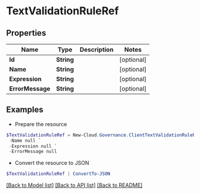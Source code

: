 # TextValidationRuleRef
## Properties

Name | Type | Description | Notes
------------ | ------------- | ------------- | -------------
**Id** | **String** |  | [optional] 
**Name** | **String** |  | [optional] 
**Expression** | **String** |  | [optional] 
**ErrorMessage** | **String** |  | [optional] 

## Examples

- Prepare the resource
```powershell
$TextValidationRuleRef = New-Cloud.Governance.ClientTextValidationRuleRef  -Id null `
 -Name null `
 -Expression null `
 -ErrorMessage null
```

- Convert the resource to JSON
```powershell
$TextValidationRuleRef | ConvertTo-JSON
```

[[Back to Model list]](../README.md#documentation-for-models) [[Back to API list]](../README.md#documentation-for-api-endpoints) [[Back to README]](../README.md)

